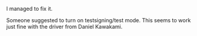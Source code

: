 I managed to fix it.

Someone suggested to turn on testsigning/test mode. This seems to work just fine with the driver from Daniel Kawakami.
